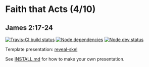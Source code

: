 # Faith that Acts (4/10)
## James 2:17-24

[![Travis-CI build status](https://travis-ci.org/sermons/faith-acts.svg)](https://travis-ci.org/sermons/faith-acts)
[![Node dependencies](https://david-dm.org/sermons/faith-acts.svg)](https://david-dm.org/sermons/faith-acts)
[![Node dev status](https://david-dm.org/sermons/faith-acts/dev-status.svg)](https://david-dm.org/sermons/faith-acts#info=devDependencies)

Template presentation: [reveal-skel](https://github.com/sermons/reveal-skel)

See [INSTALL.md](INSTALL.md)
for how to make your own presentation.
